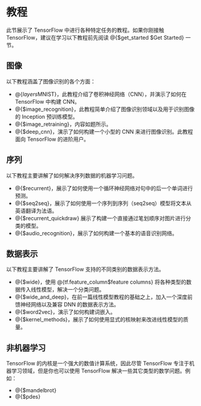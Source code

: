 # 教程


此节展示了 TensorFlow 中进行各种特定任务的教程。如果你刚接触 TensorFlow，建议在学习以下教程前先阅读 @{$get_started $Get Started} 一节。

## 图像

以下教程涵盖了图像识别的各个方面：

  * @{$layers$MNIST}，此教程介绍了卷积神经网络（CNN），并演示了如何在 TensorFlow 中构建 CNN。
  * @{$image_recognition}，此教程简单介绍了图像识别领域以及用于识别图像的 Inception 预训练模型。
  * @{$image_retraining}，内容如题所示。
  * @{$deep_cnn}，演示了如何构建一个小型的 CNN 来进行图像识别。此教程面向 TensorFlow 的进阶用户。


## 序列

以下教程主要讲解了如何解决序列数据的机器学习问题。

  * @{$recurrent}，展示了如何使用一个循环神经网络对句中的后一个单词进行预测。
  * @{$seq2seq}，展示了如何使用一个序列到序列（seq2seq）模型将文本从英语翻译为法语。
  * @{$recurrent_quickdraw} 展示了构建一个直接通过笔划顺序对图片进行分类的模型。
  * @{$audio_recognition}，展示了如何构建一个基本的语音识别网络。

## 数据表示

以下教程主要讲解了 TensorFlow 支持的不同类别的数据表示方法。

  * @{$wide}，使用 @{tf.feature_column$feature columns} 将各种类型的数据传入线性模型，解决一个分类问题。
  * @{$wide_and_deep}，在前一篇线性模型教程的基础之上，加入一个深度前馈神经网络以及兼容 DNN 的数据表示方法。
  * @{$word2vec}，演示了如何构建词嵌入。
  * @{$kernel_methods}，展示了如何使用显式的核映射来改进线性模型的质量。

## 非机器学习

TensorFlow 的内核是一个强大的数值计算系统，因此尽管 TensorFlow 专注于机器学习领域，但是你也可以使用 TensorFlow 解决一些其它类型的数学问题。例如：

  * @{$mandelbrot}
  * @{$pdes}

